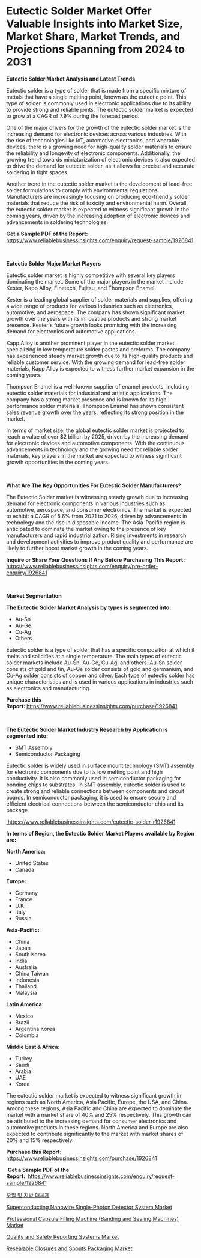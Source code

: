 <p><h1>Eutectic Solder Market Offer Valuable Insights into Market Size, Market Share, Market Trends, and Projections Spanning from 2024 to 2031</h1></p><p><strong>Eutectic Solder Market Analysis and Latest Trends</strong></p>
<p><p>Eutectic solder is a type of solder that is made from a specific mixture of metals that have a single melting point, known as the eutectic point. This type of solder is commonly used in electronic applications due to its ability to provide strong and reliable joints. The eutectic solder market is expected to grow at a CAGR of 7.9% during the forecast period.</p><p>One of the major drivers for the growth of the eutectic solder market is the increasing demand for electronic devices across various industries. With the rise of technologies like IoT, automotive electronics, and wearable devices, there is a growing need for high-quality solder materials to ensure the reliability and longevity of electronic components. Additionally, the growing trend towards miniaturization of electronic devices is also expected to drive the demand for eutectic solder, as it allows for precise and accurate soldering in tight spaces.</p><p>Another trend in the eutectic solder market is the development of lead-free solder formulations to comply with environmental regulations. Manufacturers are increasingly focusing on producing eco-friendly solder materials that reduce the risk of toxicity and environmental harm. Overall, the eutectic solder market is expected to witness significant growth in the coming years, driven by the increasing adoption of electronic devices and advancements in soldering technologies.</p></p>
<p><strong>Get a Sample PDF of the Report:&nbsp;</strong> <a href="https://www.reliablebusinessinsights.com/enquiry/request-sample/1926841">https://www.reliablebusinessinsights.com/enquiry/request-sample/1926841</a></p>
<p>&nbsp;</p>
<p><strong>Eutectic Solder Major Market Players</strong></p>
<p><p>Eutectic solder market is highly competitive with several key players dominating the market. Some of the major players in the market include Kester, Kapp Alloy, Finetech, Fujitsu, and Thompson Enamel.</p><p>Kester is a leading global supplier of solder materials and supplies, offering a wide range of products for various industries such as electronics, automotive, and aerospace. The company has shown significant market growth over the years with its innovative products and strong market presence. Kester's future growth looks promising with the increasing demand for electronics and automotive applications.</p><p>Kapp Alloy is another prominent player in the eutectic solder market, specializing in low temperature solder pastes and preforms. The company has experienced steady market growth due to its high-quality products and reliable customer service. With the growing demand for lead-free solder materials, Kapp Alloy is expected to witness further market expansion in the coming years.</p><p>Thompson Enamel is a well-known supplier of enamel products, including eutectic solder materials for industrial and artistic applications. The company has a strong market presence and is known for its high-performance solder materials. Thompson Enamel has shown consistent sales revenue growth over the years, reflecting its strong position in the market.</p><p>In terms of market size, the global eutectic solder market is projected to reach a value of over $2 billion by 2025, driven by the increasing demand for electronic devices and automotive components. With the continuous advancements in technology and the growing need for reliable solder materials, key players in the market are expected to witness significant growth opportunities in the coming years.</p></p>
<p>&nbsp;</p>
<p><strong>What Are The Key Opportunities For Eutectic Solder Manufacturers?</strong></p>
<p><p>The Eutectic Solder market is witnessing steady growth due to increasing demand for electronic components in various industries such as automotive, aerospace, and consumer electronics. The market is expected to exhibit a CAGR of 5.6% from 2021 to 2026, driven by advancements in technology and the rise in disposable income. The Asia-Pacific region is anticipated to dominate the market owing to the presence of key manufacturers and rapid industrialization. Rising investments in research and development activities to improve product quality and performance are likely to further boost market growth in the coming years.</p></p>
<p><strong>Inquire or Share Your Questions If Any Before Purchasing This Report:</strong> <a href="https://www.reliablebusinessinsights.com/enquiry/pre-order-enquiry/1926841">https://www.reliablebusinessinsights.com/enquiry/pre-order-enquiry/1926841</a></p>
<p>&nbsp;</p>
<p><strong>Market Segmentation</strong></p>
<p><strong>The Eutectic Solder Market Analysis by types is segmented into:</strong></p>
<p><ul><li>Au-Sn</li><li>Au-Ge</li><li>Cu-Ag</li><li>Others</li></ul></p>
<p><p>Eutectic solder is a type of solder that has a specific composition at which it melts and solidifies at a single temperature. The main types of eutectic solder markets include Au-Sn, Au-Ge, Cu-Ag, and others. Au-Sn solder consists of gold and tin, Au-Ge solder consists of gold and germanium, and Cu-Ag solder consists of copper and silver. Each type of eutectic solder has unique characteristics and is used in various applications in industries such as electronics and manufacturing.</p></p>
<p><strong>Purchase this Report:&nbsp;</strong><a href="https://www.reliablebusinessinsights.com/purchase/1926841">https://www.reliablebusinessinsights.com/purchase/1926841</a></p>
<p>&nbsp;</p>
<p><strong>The Eutectic Solder Market Industry Research by Application is segmented into:</strong></p>
<p><ul><li>SMT Assembly</li><li>Semiconductor Packaging</li></ul></p>
<p><p>Eutectic solder is widely used in surface mount technology (SMT) assembly for electronic components due to its low melting point and high conductivity. It is also commonly used in semiconductor packaging for bonding chips to substrates. In SMT assembly, eutectic solder is used to create strong and reliable connections between components and circuit boards. In semiconductor packaging, it is used to ensure secure and efficient electrical connections between the semiconductor chip and its package.</p></p>
<p><a href="https://www.reliablebusinessinsights.com/eutectic-solder-r1926841">&nbsp;https://www.reliablebusinessinsights.com/eutectic-solder-r1926841</a></p>
<p><strong>In terms of Region, the Eutectic Solder Market Players available by Region are:</strong></p>
<p>
    <p> <strong> North America: </strong>
        <ul>
            <li>United States</li>
            <li>Canada</li>
        </ul>
        </p> 
    <p> <strong> Europe: </strong>
        <ul>
            <li>Germany</li>
            <li>France</li>
            <li>U.K.</li>
            <li>Italy</li>
            <li>Russia</li>
        </ul>
        </p> 
    <p> <strong> Asia-Pacific: </strong>
        <ul>
            <li>China</li>
            <li>Japan</li>
            <li>South Korea</li>
            <li>India</li>
            <li>Australia</li>
            <li>China Taiwan</li>
            <li>Indonesia</li>
            <li>Thailand</li>
            <li>Malaysia</li>
        </ul>
        </p> 
    <p> <strong> Latin America: </strong>
        <ul>
            <li>Mexico</li>
            <li>Brazil</li>
            <li>Argentina Korea</li>
            <li>Colombia</li>
        </ul>
        </p> 
    <p> <strong> Middle East & Africa: </strong>
        <ul>
            <li>Turkey</li>
            <li>Saudi</li>
            <li>Arabia</li>
            <li>UAE</li>
            <li>Korea</li>
        </ul>
    </p>
    </p>
<p><p>The eutectic solder market is expected to witness significant growth in regions such as North America, Asia Pacific, Europe, the USA, and China. Among these regions, Asia Pacific and China are expected to dominate the market with a market share of 40% and 25% respectively. This growth can be attributed to the increasing demand for consumer electronics and automotive products in these regions. North America and Europe are also expected to contribute significantly to the market with market shares of 20% and 15% respectively.</p></p>
<p><strong>Purchase this Report: </strong><a href="https://www.reliablebusinessinsights.com/purchase/1926841">https://www.reliablebusinessinsights.com/purchase/1926841</a></p>
<p>&nbsp;<strong>Get a Sample PDF of the Report:&nbsp;&nbsp;</strong><a href="https://www.reliablebusinessinsights.com/enquiry/request-sample/1926841">https://www.reliablebusinessinsights.com/enquiry/request-sample/1926841</a></p>
<p><strong></strong></p>
<p><p><a href="https://medium.com/@rahiboni7_88509/%EC%9C%A0%EC%A7%80-%EB%B0%8F-%EC%A7%80%EB%B0%A9-%EB%8C%80%EC%B2%B4-%EC%8B%9C%EC%9E%A5-2031%EB%85%84%EA%B9%8C%EC%A7%80%EC%9D%98-%EB%8F%99%ED%96%A5-%EC%98%88%EC%B8%A1-%EB%B0%8F-%EA%B2%BD%EC%9F%81-%EB%B6%84%EC%84%9D-53371e1f118b">오일 및 지방 대체제</a></p><p><a href="https://issuu.com/reportprime-2/docs/superconducting-nanowire-single-photon-detector-sy">Superconducting Nanowire Single-Photon Detector System Market</a></p><p><a href="https://issuu.com/reportprime-2/docs/professional-capsule-filling-machine-banding-and-s">Professional Capsule Filling Machine (Banding and Sealing Machines) Market</a></p><p><a href="https://github.com/thuyvuongpk111/Market-Research-Report-List-1/blob/main/quality-and-safety-reporting-systems-market.md">Quality and Safety Reporting Systems Market</a></p><p><a href="https://github.com/GroverBarry/Market-Research-Report-List-6/blob/main/resealable-closures-and-spouts-packaging-market.md">Resealable Closures and Spouts Packaging Market</a></p></p>